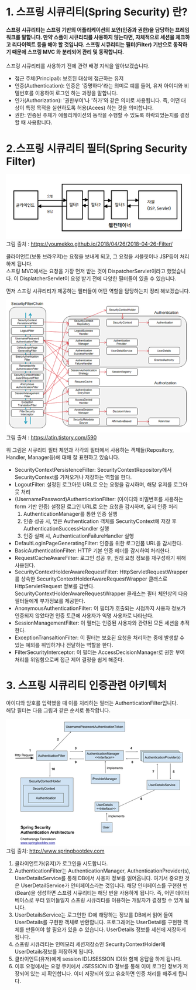 # 1. 스프링 시큐리티(Spring Security) 란?
#### 스프링 시큐리티는 스프링 기반의 어플리케이션의 보안(인증과 권한)을 담당하는 프레임워크를 말합니다. 만약 스플이 시큐리티를 사용하지 않는다면, 자체적으로 세션을 체크하고 리다이렉트 등을 해야 할 것입니다. 스프링 시큐리티는 필터(Filter) 기반으로 동작하기 때문에 스프링 MVC 와 분리되어 관리 및 동작합니다.

스프링 시큐리티를 사용하기 전에 관련 배경 지식을 알아보겠습니다.

* 접근 주체(Principal): 보호된 대상에 접근하는 유저
* 인증(Authentication): 인증은 '증명하다'라는 의미로 예를 들어, 유저 아이디와 비밀번호를 이용하여 로그인 하는 과정을 말합니다.
* 인가(Authorization): '권한부여'나 '허가'와 같은 의미로 사용됩니다. 즉, 어떤 대상이 특정 목적을 실현하도록 허용(Acees) 하는 것을 의미합니다.
* 권한: 인증된 주체가 애플리케이션의 동작을 수행할 수 있도록 허락되었는지를 결정할 때 사용합니다.

# 2.스프링 시큐리티 필터(Spring Security Filter)
![Spring Security Filter](./images/Spring%20Security%20Filter.png)   
그림 출처 : https://youmekko.github.io/2018/04/26/2018-04-26-Filter/   

클라이언트(보통 브라우저)는 요청을 보내게 되고, 그 요청을 서블릿이나 JSP등이 처리하게 됩니다.   
스프링 MVC에서는 요청을 가장 먼저 받는 것이 DispatcherServlet이라고 했었습니다. 이 DisplatcherServlet이 요청 받기 전에 다양한 필터들이 있을 수 있습니다.   

먼저 스프링 시큐리티가 제공하는 필터들이 어떤 역할을 담당하는지 정리 해보겠습니다.   

![Spring Security Filter](./images/SecurityFilterChain.png)   
그림 출처 : https://atin.tistory.com/590   

위 그림은 시큐리티 필터 체인과 각각의 필터에서 사용하는 객체들(Repository, Handler, Manager등)에 대해 잘 표현하고 있습니다.   

* SecurityContextPersistenceFilter: SecurityContextRepository에서 SecurityContext를 가져오거나 저장하는 역할을 한다.
* LogoutFilter: 설정된 로그아웃 URL로 오는 요청을 감시하며, 해당 유저를 로그아웃 처리
* (UsernamePassword)AuthenticationFilter: (아이디와 비밀번호를 사용하는 form 기반 인증) 설정된 로그인 URL로 오는 요청을 감시하며, 유저 인증 처리
    1. AuthenticationManager를 통한 인증 실행
    2. 인증 성공 시, 얻은 Authentication 객체를 SecurityContext에 저장 후 AuthenticationSuccessHandler 실행
    3. 인증 실패 시, AuthenticationFailureHandler 실행
* DefaultLoginPageGeneratingFilter: 인증을 위한 로그인폼 URL을 감시한다.
* BasicAuthenticationFilter: HTTP 기본 인증 헤더를 감시하여 처리한다.
* RequestCacheAwareFilter: 로그인 성공 후, 원래 요청 정보를 재구성하기 위해 사용된다.
* SecurityContextHolderAwareRequestFilter: HttpServletRequestWrapper를 상속한 SecurityContextHolderAwareRequestWrapper 클래스로 HttpServletRequest 정보를 감싼다. SecurityContextHolderAwareRequestWrapper 클래스는 필터 체인상의 다음 필터들에게 부가정보를 제공한다.
* AnonymousAuthenticationFilter: 이 필터가 호출되는 시점까지 사용자 정보가 인증되지 않았다면 인증 토큰에 사용자가 익명 사용자로 나타난다.
* SessionManagementFilter: 이 필터는 인증된 사용자와 관련된 모든 세션을 추적한다.
* ExceptionTransaltionFilter: 이 필터는 보호된 요청을 처리하는 중에 발생할 수 있는 예외를 위임하거나 전달하는 역할을 한다.
* FilterSecurityInterceptor: 이 필터는  AccessDecisionManager로 권한 부여 처리를 위임함으로써 접근 제어 결정을 쉽게 해준다.

# 3. 스프링 시큐리티 인증관련 아키텍처
아이디와 암호를 입력했을 때 이를 처리하는 필터는 AuthenticationFilter입니다.   
해당 필터는 다음 그림과 같은 순서로 동작합니다.   
   
![SpringSecurityArchitecture](images/SpringSecurityArchitecture.png)   
그림 출처: http://www.springbootdev.com   

1. 클라이언트가(유저)가 로그인을 시도합니다.
2. AuthenticationFilter는 AuthenticationManager, AuthenticationProvider(s), UserDetailsService를 통해 DB에서 사용자 정보를 읽어옵니다. 여기서 중요한 것은 UserDetailService가 인터페이스라는 것입니다. 해당 인터페이스를 구현한 빈(Bean)을 생성하면 스프링 시큐리티는 해당 빈을 사용하게 됩니다. 즉, 어떤 데이터베이스로 부터 읽어들일지 스프링 시큐리티를 이용하는 개발자가 결정할 수 있게 됩니다.
3. UserDetailsService는 로그인한 ID에 해당하는 정보를 DB에서 읽어 들여 UserDetails를 구현한 객체로 반환합니다. 프로그래머는 UserDetail를 구현한 객체를 만들어야 할 필요가 있을 수 있습니다. UserDetails 정보를 세션에 저장하게 됩니다.
4. 스프링 시큐리티는 인메모리 세션저장소인 SecurityContextHolder에 UserDetails정보를 저장하게 됩니다.
5. 클라이언트(유저)에게 session ID(JSESSION ID)와 함께 응답을 하게 됩니다.
6. 이후 요청에서는 요청 쿠키에서 JSESSION ID 정보를 통해 이미 로그인 정보가 저장되어 있는 지 확인합니다. 이미 저장되어 있고 유효하면 인증 처리를 해주게 됩니다.
